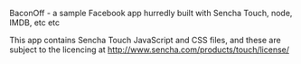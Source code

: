 BaconOff - a sample Facebook app hurredly built with Sencha Touch, node, IMDB, etc etc

This app contains Sencha Touch JavaScript and CSS files, and these are subject to the licencing at http://www.sencha.com/products/touch/license/